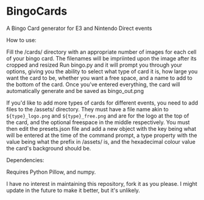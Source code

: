 # BingoCards
A Bingo Card generator for E3 and Nintendo Direct events

How to use:

Fill the /cards/ directory with an appropriate number of images for each cell of your bingo card. The filenames will be impriinted upon the image after its cropped and resized
Run bingo.py and it will prompt you through your options, giving you the ability to select what type of card it is, how large you want the card to be, whether you want a free space, and a name to add to the bottom of the card.
Once you've entered everything, the card will automatically generate and be saved as bingo_out.png

If you'd like to add more types of cards for different events, you need to add files to the /assets/ directory. They must have a file name akin to `${type}_logo.png` and `${type}_free.png` and are for the logo at the top of the card, and the optional freespace in the middle respectively.
You must then edit the presets.json file and add a new object with the key being what will be entered at the time of the command prompt, a type property with the value being what the prefix in /assets/ is, and the hexadecimal colour value the card's background should be.

Dependencies:

Requires Python Pillow, and numpy.

I have no interest in maintaining this repository, fork it as you please. I might update in the future to make it better, but it's unlikely.
